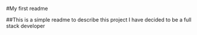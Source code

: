 #My first readme

##This is a simple readme to describe this project
I have decided to be a full stack developer
